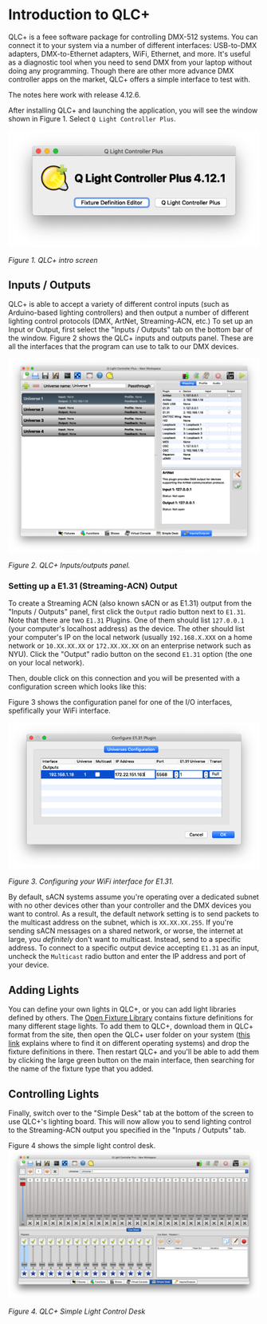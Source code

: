 # Introduction to QLC+

QLC+ is a feee software package for controlling DMX-512 systems. You can connect it to your system via a number of different interfaces: USB-to-DMX adapters, DMX-to-Ethernet adapters, WiFi, Ethernet, and more. It's useful as a diagnostic tool when you need to send DMX from your laptop without doing any programming. Though there are other more advance DMX controller apps on the market, QLC+ offers a simple interface to test with. 

The notes here work with release 4.12.6. 

After installing QLC+ and launching the application, you will see the  window shown in Figure 1.  Select `Q Light Controller Plus`.

![Figure 1. QLC+ intro screen](img/qlc+opener.png)

_Figure 1. QLC+ intro screen_

## Inputs / Outputs

QLC+ is able to accept a variety of different control inputs (such as Arduino-based lighting controllers) and then output  a number of different lighting control protocols (DMX, ArtNet, Streaming-ACN, etc.)  To set up an Input or Output, first select the "Inputs / Outputs" tab on the bottom bar of the window.  Figure 2 shows the QLC+ inputs and outputs panel. These are all the interfaces that the program can use to talk to our DMX devices. 

![Figure 2. QLC+ Inputs/outputs panel](img/qlc+-inputs-outputs.png)

_Figure 2. QLC+ Inputs/outputs panel._

### Setting up a E1.31 (Streaming-ACN) Output

To create a Streaming ACN (also known sACN or as E1.31) output from the "Inputs / Outputs" panel, first click the `Output` radio button next to `E1.31`.  Note that there are two `E1.31` Plugins.  One of them should list `127.0.0.1` (your computer's localhost address) as the device.  The other should list your computer's IP on the local network (usually `192.168.X.XXX` on a home network or `10.XX.XX.XX`  or `172.XX.XX.XX` on an enterprise network such as NYU).  Click the "Output" radio button on the second `E1.31` option (the one on your local network).  

Then, double click on this connection and you will be presented with a configuration screen which looks like this: 

Figure 3 shows the configuration panel for one of the I/O interfaces, spefifically your WiFi interface. 

![Figure 3. Configuring your WiFi interface for E1.31](img/qlc+-e131-config.png)

_Figure 3. Configuring your WiFi interface for E1.31._

By default, sACN  systems assume you're operating over a dedicated subnet with no other devices other than your controller and the DMX devices you want to control. As a result, the default network setting is to send packets to the multicast address on the subnet, which is `XX.XX.XX.255`. If you're sending sACN messages on a shared network, or worse, the internet at large, you _definitely_ don't want to multicast. Instead, send to a specific address. To connect to a specific output device accepting `E1.31` as an input, uncheck the `Multicast` radio button and enter the IP address and port of your device.

## Adding Lights

You can define your own lights in QLC+, or you can add light libraries defined by others. The [Open Fixture Library](https://open-fixture-library.org/) contains fixture definitions for many different stage lights. To add them to QLC+, download them in QLC+ format from the site, then open the QLC+ user folder on your system ([this link](https://www.qlcplus.org/old/docs/html_en_EN/questionsandanswers.html#user-folder) explains where to find it on different operating systems) and drop the fixture definitions in there. Then restart QLC+ and you'll be able to add them by clicking the large green  button on the main interface, then searching for the name of the fixture type that you added. 

## Controlling Lights

Finally, switch over to the "Simple Desk" tab at the bottom of the screen to use QLC+'s lighting board. This will now allow you to send lighting control to the Streaming-ACN output you specified in the "Inputs / Outputs" tab.

Figure 4 shows the simple light control desk. 
![Figure 4. Simple light control desk](img/qlc+-simple-desk.png)

_Figure 4. QLC+ Simple Light Control Desk_